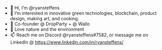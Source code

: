 - 👋 Hi, I’m @ryansteffens
- 👀 I’m interested in innovative green technologies, blockchain, product design, making art, and cooking.
- 🌱 Co-founder @ DropParty + @ Wallo
- 🌲 Love nature and the environment
- 📫 Reach me on Discord @ryansteffens#7582, or message me on LinkedIn @ https://www.linkedin.com/in/ryansteffens/
